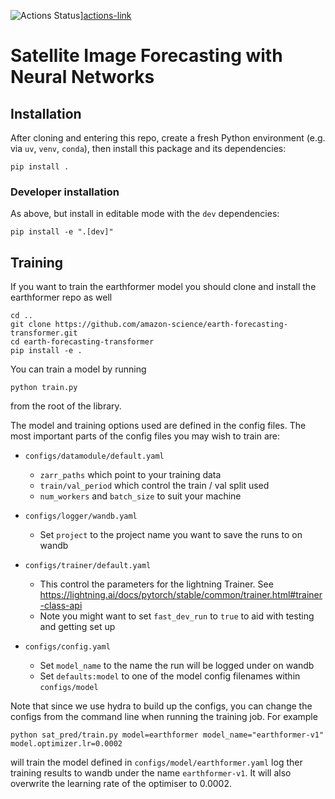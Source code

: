 ![Actions Status][actions-badge]][actions-link]

# Satellite Image Forecasting with Neural Networks

## Installation

After cloning and entering this repo, create a fresh Python environment (e.g. via `uv`, `venv`, `conda`), then install this package and its dependencies:
```
pip install .
```

### Developer installation

As above, but install in editable mode with the `dev` dependencies:
```
pip install -e ".[dev]"
```


## Training

If you want to train the earthformer model you should clone and install the earthformer repo as well

```
cd ..
git clone https://github.com/amazon-science/earth-forecasting-transformer.git
cd earth-forecasting-transformer
pip install -e .
```

You can train a model by running

```
python train.py
```

from the root of the library. 

The model and training options used are defined in the config files. The most important parts of the config files you may wish to train are:

- `configs/datamodule/default.yaml`
  - `zarr_paths` which point to your training data
  - `train/val_period` which control the train / val split used
  - `num_workers` and `batch_size` to suit your machine

- `configs/logger/wandb.yaml`
  - Set `project` to the project name you want to save the runs to on wandb

- `configs/trainer/default.yaml`
  - This control the parameters for the lightning Trainer. See https://lightning.ai/docs/pytorch/stable/common/trainer.html#trainer-class-api
  - Note you might want to set `fast_dev_run` to `true` to aid with testing and getting set up

- `configs/config.yaml`
  - Set `model_name` to the name the run will be logged under on wandb
  - Set `defaults:model` to one of the model config filenames within `configs/model`

Note that since we use hydra to build up the configs, you can change the configs from the command line when running the training job. For example

```
python sat_pred/train.py model=earthformer model_name="earthformer-v1" model.optimizer.lr=0.0002
```

will train the model defined in `configs/model/earthformer.yaml` log ther training results to wandb under the name `earthformer-v1`. It will also overwrite the learning rate of the optimiser to 0.0002.


<!-- prettier-ignore-start -->
[actions-badge]:            https://github.com/openclimatefix/sat_pred/workflows/CI/badge.svg
[actions-link]:             https://github.com/openclimatefix/sat_pred/actions
[pypi-link]:                https://pypi.org/project/sat_pred/
[pypi-platforms]:           https://img.shields.io/pypi/pyversions/sat_pred
[pypi-version]:             https://img.shields.io/pypi/v/sat_pred
<!-- prettier-ignore-end -->



